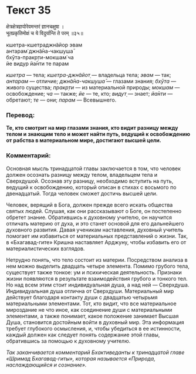 # Текст 35

क्षेत्रक्षेत्रज्ञयोरेवमन्तरं ज्ञानचक्षुषा ।  
भूतप्रकृतिमोक्षं च ये विदुर्यान्ति ते परम् ॥३५॥

кшетра-кшетраджн̃айор эвам  
антарам̇ джн̃а̄на-чакшуша̄  
бхӯта-пракр̣ти-мокшам̇ ча  
йе видур йа̄нти те парам

_кшетра_ — тела; _кшетра-джн̃айот̣_ — владельца тела; _эвам_ — так; _антарам_ — отличие; _джн̃а̄на-чакшуша̄_ — глазами знания; _бхӯта_ — живого существа; _пракр̣ти_ — из материальной природы; _мокшам_ — освобождение; _ча_ — также; _йе_ — те, кто; _видут̣_ — знает; _йа̄нти_ — обретают; _те_ — они; _парам_ — Всевышнего.

### Перевод:

**Те, кто смотрит на мир глазами знания, кто видит разницу между телом и знающим тело и может найти путь, ведущий к освобождению от рабства в материальном мире, достигают высшей цели.**

### Комментарий:

Основная мысль тринадцатой главы заключается в том, что человек должен осознать разницу между телом, владельцем тела и Сверхдушой. Осознав эту разницу, необходимо вступить на путь, ведущий к освобождению, который описан в стихах с восьмого по двенадцатый. Тогда человек сможет достичь высшей цели.

Человек, верящий в Бога, должен прежде всего искать общества святых людей. Слушая, как они рассказывают о Боге, он постепенно обретет знание. Обратившись к духовному учителю, он научится отличать материю от духа, и это станет основой для его дальнейшего духовного развития. Давая ученикам наставления, духовный учитель помогает им избавиться от материальных представлений о жизни. Так, в «Бхагавад-гите» Кришна наставляет Арджуну, чтобы избавить его от материалистических взглядов.

Нетрудно понять, что тело состоит из материи. Посредством анализа в нем можно выделить двадцать четыре элемента. Помимо грубого тела, существует также тонкое: ум и психическая деятельность. Признаки жизни появляются в результате взаимодействия грубого и тонкого тел. Но над всем этим стоит индивидуальная душа, а над ней — Сверхдуша. Индивидуальная душа отлична от Сверхдуши. Материальный мир действует благодаря контакту души с двадцатью четырьмя материальными элементами. Тот, кто видит, что все материальное мироздание не что иное, как соединение души с материальными элементами, а также понимает, какое положение занимает Высшая Душа, становится достойным войти в духовный мир. Эта информация требует глубокого осмысления, и, чтобы убедиться в ее истинности, каждый должен как следует понять содержание этой главы, обратившись за помощью к духовному учителю.

_Так заканчивается комментарий Бхактиведанты к тринадцатой главе «Шримад Бхагавад-гиты», которая называется «Природа, наслаждающийся и сознание»._